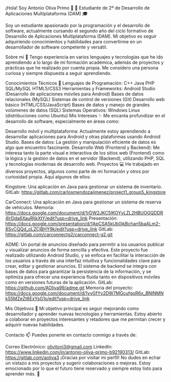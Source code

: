 ¡Hola! Soy Antonio Oliva Primo 👋 👋
Estudiante de 2º de Desarrollo de Aplicaciones Multiplataforma (DAM) 🎓

Soy un estudiante apasionado por la programación y el desarrollo de software, actualmente cursando el segundo año del ciclo formativo de Desarrollo de Aplicaciones Multiplataforma (DAM). Mi objetivo es seguir adquiriendo conocimientos y habilidades para convertirme en un desarrollador de software competente y versátil.

Sobre mí 🔧
Tengo experiencia en varios lenguajes y tecnologías que he ido aprendiendo a lo largo de mi formación académica, además de proyectos y prácticas que he realizado por cuenta propia. Me considero una persona curiosa y siempre dispuesta a seguir aprendiendo.

Conocimientos Técnicos 🚀
Lenguajes de Programación:
C++
Java
PHP
SQL/MySQL
HTML5/CSS3
Herramientas y Frameworks:
Android Studio (Desarrollo de aplicaciones móviles para Android)
Bases de datos relacionales (MySQL)
Sistemas de control de versiones (Git)
Desarrollo web básico (HTML/CSS/JavaScript)
Bases de datos y manejo de grandes volúmenes de datos (SQL)
Sistemas Operativos:
Windows
Linux (distribuciones como Ubuntu)
Mis Intereses ✨
Me encanta profundizar en el desarrollo de software, especialmente en áreas como:

Desarrollo móvil y multiplataforma: Actualmente estoy aprendiendo a desarrollar aplicaciones para Android y otras plataformas usando Android Studio.
Bases de datos: La gestión y manipulación eficiente de datos es algo que encuentro fascinante.
Desarrollo Web (Frontend y Backend): Me interesa tanto la parte visual e interactiva de los sitios web (Frontend) como la lógica y la gestión de datos en el servidor (Backend), utilizando PHP, SQL y tecnologías modernas de desarrollo web.
Proyectos 💻
He trabajado en diversos proyectos, algunos como parte de mi formación y otros por curiosidad propia. Aquí algunos de ellos:

Kingstore: Una aplicación en Java para gestionar un sistema de inventario.
GitLab: https://gitlab.com/carlosmendozajimenez/project1_group5_kingstore

CarConnect: Una aplicación en Java para gestionar un sistema de reserva de vehículos.
Memoria: https://docs.google.com/document/d/1rDW2JKC5IKOYyLZL2HBUOGQDDR4lrDda6XauRIjkXtY/edit?usp=drive_link
Presentación: https://docs.google.com/presentation/d/1ApCSA5kUb0jkBchan5baALm2-8SvCQQd_oLZCjBHY9k/edit?usp=drive_link
GitLab: https://gitlab.com/carconnectg2/carconnect-g2.git

ADME: Un portal de anuncios diseñado para permitir a los usuarios publicar y visualizar anuncios de forma sencilla y efectiva. Este proyecto fue realizado utilizando Android Studio, y se enfoca en facilitar la interacción de los usuarios a través de una interfaz intuitiva y funcionalidades clave para crear, editar y gestionar anuncios. El sistema de backend se integra con bases de datos para garantizar la persistencia de la información, y se optimiza para ofrecer una experiencia fluida tanto en dispositivos móviles como en versiones futuras de la aplicación.
GitLab: https://github.com/AOliva99/adme.git
Memoria del proyecto: https://docs.google.com/document/d/1yyGfYv2DW7MGcufgoR6x_BNlNMNk55MZeZt6ExYsG1s/edit?usp=drive_link

Mis Objetivos 🎯
Mi objetivo principal es seguir mejorando como desarrollador y aprender nuevas tecnologías y herramientas. Estoy abierto a colaborar en proyectos interesantes y retadores que me permitan crecer y adquirir nuevas habilidades.

Contacto 📫
Puedes ponerte en contacto conmigo a través de:

Correo Electrónico: olivitoni3@gmail.com
LinkedIn: https://www.linkedin.com/in/antonio-oliva-primo-b92190313/
GitLab: https://gitlab.com/aoliva3
¡Gracias por visitar mi perfil! No dudes en echar un vistazo a mis proyectos y sugerir colaboraciones o mejoras. Estoy emocionado por lo que el futuro tiene reservado y siempre estoy listo para aprender más. 🚀


